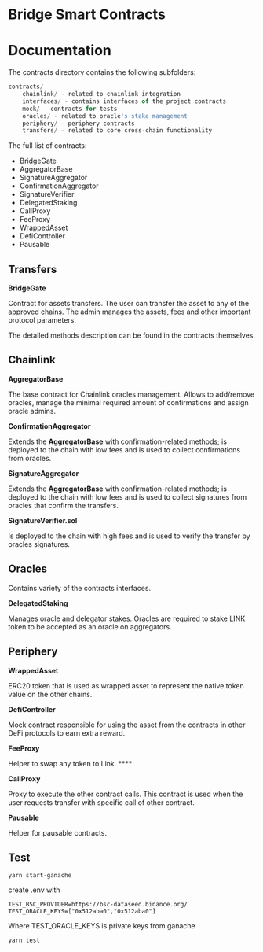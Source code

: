 # Bridge Smart Contracts

# Documentation

The contracts directory contains the following subfolders:

```jsx
contracts/
	chainlink/ - related to chainlink integration
	interfaces/ - contains interfaces of the project contracts
	mock/ - contracts for tests
	oracles/ - related to oracle's stake management
	periphery/ - periphery contracts
	transfers/ - related to core cross-chain functionality
```

The full list of contracts:

- BridgeGate 
- AggregatorBase
- SignatureAggregator
- ConfirmationAggregator
- SignatureVerifier
- DelegatedStaking
- CallProxy
- FeeProxy
- WrappedAsset
- DefiController
- Pausable

## Transfers

**BridgeGate**

Contract for assets transfers. The user can transfer the asset to any of the approved chains. The admin manages the assets, fees and other important protocol parameters.

The detailed methods description can be found in the contracts themselves.

## Chainlink

**AggregatorBase**

The base contract for Chainlink oracles management. Allows to add/remove oracles, manage the minimal required amount of confirmations and assign oracle admins.

**ConfirmationAggregator**

Extends the **AggregatorBase** with confirmation-related methods; is deployed to the chain with low fees and is used to collect confirmations from oracles.

**SignatureAggregator**

Extends the **AggregatorBase** with confirmation-related methods; is deployed to the chain with low fees and is used to collect signatures from oracles that confirm the transfers.

**SignatureVerifier.sol**

Is deployed to the chain with high fees and is used to verify the transfer by oracles signatures.

## Oracles

Contains variety of the contracts interfaces.

**DelegatedStaking**

Manages oracle and delegator stakes. Oracles are required to stake LINK token to be accepted as an oracle on aggregators.

## Periphery

**WrappedAsset**

ERC20 token that is used as wrapped asset to represent the native token value on the other chains.

**DefiController**

Mock contract responsible for using the asset from the contracts in other DeFi protocols to earn extra reward.

**FeeProxy**

Helper to swap any token to Link. \*\*\*\*

**CallProxy**

Proxy to execute the other contract calls. This contract is used when the user requests transfer with specific call of other contract.

**Pausable**

Helper for pausable contracts.
## Test

```
yarn start-ganache 
```
create .env with 

```
TEST_BSC_PROVIDER=https://bsc-dataseed.binance.org/
TEST_ORACLE_KEYS=["0x512aba0","0x512aba0"]
```

Where TEST_ORACLE_KEYS is private keys from ganache

```
yarn test
```
